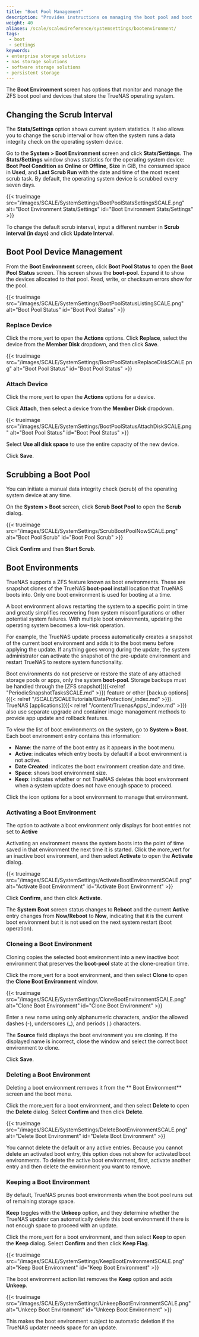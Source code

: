 ```yaml
---
title: "Boot Pool Management"
description: "Provides instructions on managing the boot pool and boot environments in TrueNAS."
weight: 40
aliases: /scale/scaleuireference/systemsettings/bootenvironment/
tags:
 - boot
 - settings
keywords:
- enterprise storage solutions
- nas storage solutions
- software storage solutions
- persistent storage
---
```


The **Boot Environment** screen has options that monitor and manage the ZFS boot pool and devices that store the TrueNAS operating system.

## Changing the Scrub Interval

The **Stats/Settings** option shows current system statistics. It also allows you to change the scrub interval or how often the system runs a data integrity check on the operating system device.

Go to the **System > Boot Environment** screen and click **Stats/Settings**.
The **Stats/Settings** window shows statistics for the operating system device: **Boot Pool Condition** as **Online** or **Offline**, **Size** in GiB, the consumed space in **Used**, and **Last Scrub Run** with the date and time of the most recent scrub task.
By default, the operating system device is scrubbed every seven days.

{{< trueimage src="/images/SCALE/SystemSettings/BootPoolStatsSettingsSCALE.png" alt="Boot Environment Stats/Settings" id="Boot Environment Stats/Settings" >}}

To change the default scrub interval, input a different number in **Scrub interval (in days)** and click **Update Interval**.

## Boot Pool Device Management

From the **Boot Environment** screen, click **Boot Pool Status** to open the **Boot Pool Status** screen.
This screen shows the **boot-pool**. Expand it to show the devices allocated to that pool.
Read, write, or checksum errors show for the pool.

{{< trueimage src="/images/SCALE/SystemSettings/BootPoolStatusListingSCALE.png" alt="Boot Pool Status" id="Boot Pool Status" >}}

### Replace Device

Click the <span class="material-icons">more_vert</span> to open the **Actions** options.
Click **Replace**, select the device from the **Member Disk** dropdown, and then click **Save**.

{{< trueimage src="/images/SCALE/SystemSettings/BootPoolStatusReplaceDiskSCALE.png" alt="Boot Pool Status" id="Boot Pool Status" >}}

### Attach Device

Click the <span class="material-icons">more_vert</span> to open the **Actions** options for a device.

Click **Attach**, then select a device from the **Member Disk** dropdown.

{{< trueimage src="/images/SCALE/SystemSettings/BootPoolStatusAttachDiskSCALE.png" alt="Boot Pool Status" id="Boot Pool Status" >}}

Select **Use all disk space** to use the entire capacity of the new device.

Click **Save**.

## Scrubbing a Boot Pool
You can initiate a manual data integrity check (scrub) of the operating system device at any time.

On the **System > Boot** screen, click **Scrub Boot Pool** to open the **Scrub** dialog.

{{< trueimage src="/images/SCALE/SystemSettings/ScrubBootPoolNowSCALE.png" alt="Boot Pool Scrub" id="Boot Pool Scrub" >}}

Click **Confirm** and then **Start Scrub**.

## Boot Environments

TrueNAS supports a ZFS feature known as boot environments.
These are snapshot clones of the TrueNAS **boot-pool** install location that TrueNAS boots into.
Only one boot environment is used for booting at a time.

A boot environment allows restarting the system to a specific point in time and greatly simplifies recovering from system misconfigurations or other potential system failures.
With multiple boot environments, updating the operating system becomes a low-risk operation.

For example, the TrueNAS update process automatically creates a snapshot of the current boot environment and adds it to the boot menu before applying the update.
If anything goes wrong during the update, the system administrator can activate the snapshot of the pre-update environment and restart TrueNAS to restore system functionality.

Boot environments do not preserve or restore the state of any attached storage pools or apps, only the system **boot-pool**.
Storage backups must be handled through the [ZFS snapshot]({{<relref "PeriodicSnapshotTasksSCALE.md" >}}) feature or other [backup options]({{< relref "/SCALE/SCALETutorials/DataProtection/_index.md" >}}).
TrueNAS [applications]({{< relref "/content/TruenasApps/_index.md" >}}) also use separate upgrade and container image management methods to provide app update and rollback features.

To view the list of boot environments on the system, go to **System > Boot**.
Each boot environment entry contains this information:

* **Name**: the name of the boot entry as it appears in the boot menu.
* **Active**: indicates which entry boots by default if a boot environment is not active.
* **Date Created**: indicates the boot environment creation date and time.
* **Space**: shows boot environment size.
* **Keep**: indicates whether or not TrueNAS deletes this boot environment when a system update does not have enough space to proceed.

Click the icon options for a boot environment to manage that environment.

### Activating a Boot Environment

The option to activate a boot environment only displays for boot entries not set to **Active**

Activating an environment means the system boots into the point of time saved in that environment the next time it is started.
Click the <span class="material-icons">more_vert</span> for an inactive boot environment, and then select **Activate** to open the **Activate** dialog.

{{< trueimage src="/images/SCALE/SystemSettings/ActivateBootEnvironmentSCALE.png" alt="Activate Boot Environment" id="Activate Boot Environment" >}}

Click **Confirm**, and then click **Activate**.

The **System Boot** screen status changes to **Reboot** and the current **Active** entry changes from **Now/Reboot** to **Now**, indicating that it is the current boot environment but it is not used on the next system restart (boot operation).

### Cloneing a Boot Environment

Cloning copies the selected boot environment into a new inactive boot environment that preserves the **boot-pool** state at the clone-creation time.

Click the <span class="material-icons">more_vert</span> for a boot environment, and then select **Clone** to open the **Clone Boot Environment** window.

{{< trueimage src="/images/SCALE/SystemSettings/CloneBootEnvironmentSCALE.png" alt="Clone Boot Environment" id="Clone Boot Environment" >}}

Enter a new name using only alphanumeric characters, and/or the allowed dashes (-), underscores (_), and periods (.) characters.

The **Source** field displays the boot environment you are cloning. If the displayed name is incorrect, close the window and select the correct boot environment to clone.

Click **Save**.

### Deleting a Boot Environment

Deleting a boot environment removes it from the ** Boot Environment** screen and the boot menu.

Click the <span class="material-icons">more_vert</span> for a boot environment, and then select **Delete** to open the **Delete** dialog.
Select **Confirm** and then click **Delete**.

{{< trueimage src="/images/SCALE/SystemSettings/DeleteBootEnvironmentSCALE.png" alt="Delete Boot Environment" id="Delete Boot Environment" >}}

You cannot delete the default or any active entries.
Because you cannot delete an activated boot entry, this option does not show for activated boot environments.
To delete the active boot environment, first, activate another entry and then delete the environment you want to remove.

### Keeping a Boot Environment

By default, TrueNAS prunes boot environments when the boot pool runs out of remaining storage space.

**Keep** toggles with the **Unkeep** option, and they determine whether the TrueNAS updater can automatically delete this boot environment if there is not enough space to proceed with an update.

Click the <span class="material-icons">more_vert</span> for a boot environment, and then select **Keep** to open the **Keep** dialog.
Select **Confirm** and then click **Keep Flag**.

{{< trueimage src="/images/SCALE/SystemSettings/KeepBootEnvironmentSCALE.png" alt="Keep Boot Environment" id="Keep Boot Environment" >}}

The boot environment action list removes the **Keep** option and adds **Unkeep**.

{{< trueimage src="/images/SCALE/SystemSettings/UnkeepBootEnvironmentSCALE.png" alt="Unkeep Boot Environment" id="Unkeep Boot Environment" >}}

This makes the boot environment subject to automatic deletion if the TrueNAS updater needs space for an update.
